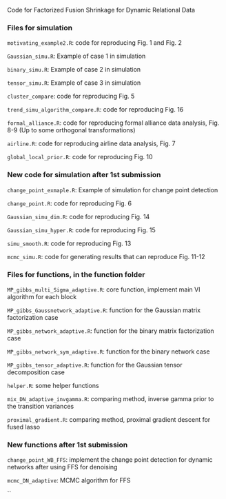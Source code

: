 Code for Factorized Fusion Shrinkage for Dynamic Relational Data

### Files for simulation

`motivating_example2.R`: code for reproducing Fig. 1 and Fig. 2

`Gaussian_simu.R`: Example of case 1 in simulation 

`binary_simu.R`: Example of case 2 in simulation 

`tensor_simu.R`:  Example of case 3 in simulation 

`cluster_compare`: code for reproducing Fig. 5

`trend_simu_algorithm_compare.R`: code for reproducing Fig. 16

`formal_alliance.R`: code for reproducing formal alliance data analysis, Fig. 8-9 (Up to some orthogonal transformations)

`airline.R`: code for reproducing airline data analysis, Fig. 7

`global_local_prior.R`: code for reproducing Fig. 10

### New code for simulation after 1st submission

`change_point_exmaple.R`: Example of simulation for change point detection

`change_point.R`: code for reproducing Fig. 6

`Gaussian_simu_dim.R`: code for reproducing Fig. 14

`Gaussian_simu_hyper.R`: code for reproducing Fig. 15

`simu_smooth.R`: code for reproducing Fig. 13

`mcmc_simu.R`: code for generating results that can reproduce Fig. 11-12

### Files for functions, in the function folder

`MP_gibbs_multi_Sigma_adaptive.R`: core function, implement main VI algorithm for each block

`MP_gibbs_Gaussnetwork_adaptive.R`: function for the Gaussian matrix factorization case

`MP_gibbs_network_adaptive.R`: function for the binary matrix factorization case

`MP_gibbs_network_sym_adaptive.R`: function for the binary network case

`MP_gibbs_tensor_adaptive.R`:  function for the Gaussian tensor decomposition case

`helper.R`: some helper functions

`mix_DN_adaptive_invgamma.R`: comparing method, inverse gamma prior to the transition variances 

`proximal_gradient.R`: comparing method, proximal gradient descent for fused lasso 

### New functions after 1st submission

`change_point_WB_FFS`: implement the change point detection for dynamic networks after using FFS for denoising

`mcmc_DN_adaptive`: MCMC algorithm for FFS

``